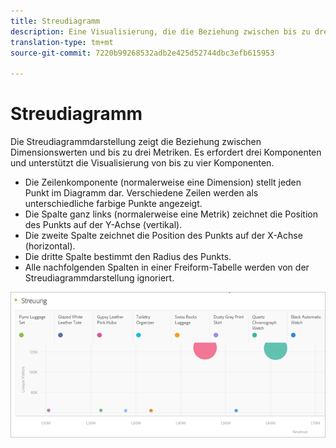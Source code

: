 ```yaml
---
title: Streudiagramm
description: Eine Visualisierung, die die Beziehung zwischen bis zu drei Metriken anzeigt.
translation-type: tm+mt
source-git-commit: 7220b99268532adb2e425d52744dbc3efb615953

---
```



# Streudiagramm

Die Streudiagrammdarstellung zeigt die Beziehung zwischen Dimensionswerten und bis zu drei Metriken. Es erfordert drei Komponenten und unterstützt die Visualisierung von bis zu vier Komponenten.

* Die Zeilenkomponente (normalerweise eine Dimension) stellt jeden Punkt im Diagramm dar. Verschiedene Zeilen werden als unterschiedliche farbige Punkte angezeigt.
* Die Spalte ganz links (normalerweise eine Metrik) zeichnet die Position des Punkts auf der Y-Achse (vertikal).
* Die zweite Spalte zeichnet die Position des Punkts auf der X-Achse (horizontal).
* Die dritte Spalte bestimmt den Radius des Punkts.
* Alle nachfolgenden Spalten in einer Freiform-Tabelle werden von der Streudiagrammdarstellung ignoriert.

![Streudiagramm](assets/scatter.png)
